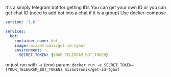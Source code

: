 It's a simply telegram bot for getting IDs
You can get your own ID or you can get chat ID (need to add bot into a chat if it is a group)
Use docker-compose

```yaml
version: '3.6'`

services:
  bot:
    container_name: bot
    image: mizantronix/get-id-tgbot
    environment:
      SECRET_TOKEN: {YOUR_TELEGRAM_BOT_TOKEN}
```

or just run with `-e` (env) param:
`docker run -e SECRET_TOKEN={YOUR_TELEGRAM_BOT_TOKEN} mizantronix/get-id-tgbot`
